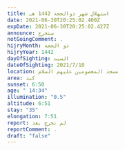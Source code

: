 ```yaml
---
title: استهلال شهر ذوالحجة 1442 هـ
date: 2021-06-30T20:25:02.400Z
expDate: 2021-06-30T20:25:02.427Z
announce: ستخرج
notGoingComment: .
hijryMonth: ذو الحجة
hijryYear: 1442
dayOfSighting: السبت
dateOfSighting: 2021/7/10
location: مسجد المعصومين عليهم السلام
area: كبد
sunset: 6:50
age: " 14:34"
illumination: "0.5"
altitude: 6:51
stay: "35"
elongation: 7:51
report: لم تخرج بعد
reportComment: .
draft: "false"
---
```

